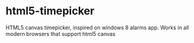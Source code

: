 html5-timepicker
================

HTML5 canvas timepicker, inspired on windows 8 alarms app. Works in all modern browsers that support html5 canvas
